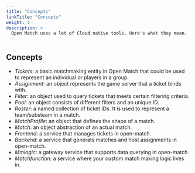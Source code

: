 ```yaml
---
title: "Concepts"
linkTitle: "Concepts"
weight: 1
description: >
  Open Match uses a lot of Cloud native tools. Here's what they mean.
---
```


## Concepts

- _Tickets_: a basic matchmaking entity in Open Match that could be used to represent an individual  or players in a group.
- _Assignment_: an object represents the game server that a ticket binds with.
- _Filter_: an object used to query tickets that meets certain filtering criteria.
- _Pool_: an object consists of different filters and an unique ID.
- _Roster_: a named collection of ticket IDs. It is used to represent a team/substeam in a match.
- _MatchProfile_: an object that defines the shape of a match.
- _Match_: an object abstraction of an actual match.
- _Frontend_: a service that manages tickets in open-match.
- _Backend_: a service that generats matches and host assignments in open-match.
- _Mmlogic_: a gateway service that supports data querying in open-match.
- _Matchfunction_: a service where your custom match making logic lives in.
